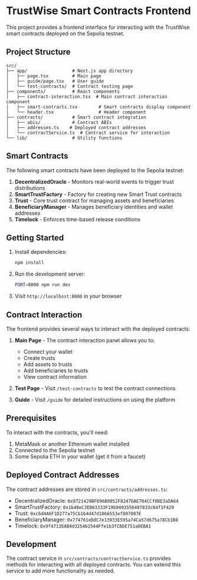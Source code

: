 # TrustWise Smart Contracts Frontend

This project provides a frontend interface for interacting with the TrustWise smart contracts deployed on the Sepolia testnet.

## Project Structure

```
src/
├── app/                 # Next.js app directory
│   ├── page.tsx         # Main page
│   ├── guide/page.tsx   # User guide
│   └── test-contracts/  # Contract testing page
├── components/          # React components
│   ├── contract-interaction.tsx  # Main contract interaction component
│   ├── smart-contracts.tsx        # Smart contracts display component
│   └── header.tsx                 # Header component
├── contracts/           # Smart contract integration
│   ├── abis/            # Contract ABIs
│   ├── addresses.ts    # Deployed contract addresses
│   └── contractService.ts  # Contract service for interaction
└── lib/                 # Utility functions
```

## Smart Contracts

The following smart contracts have been deployed to the Sepolia testnet:

1. **DecentralizedOracle** - Monitors real-world events to trigger trust distributions
2. **SmartTrustFactory** - Factory for creating new Smart Trust contracts
3. **Trust** - Core trust contract for managing assets and beneficiaries
4. **BeneficiaryManager** - Manages beneficiary identities and wallet addresses
5. **Timelock** - Enforces time-based release conditions

## Getting Started

1. Install dependencies:
   ```bash
   npm install
   ```

2. Run the development server:
   ```bash
   PORT=8000 npm run dev
   ```

3. Visit `http://localhost:8000` in your browser

## Contract Interaction

The frontend provides several ways to interact with the deployed contracts:

1. **Main Page** - The contract interaction panel allows you to:
   - Connect your wallet
   - Create trusts
   - Add assets to trusts
   - Add beneficiaries to trusts
   - View contract information

2. **Test Page** - Visit `/test-contracts` to test the contract connections

3. **Guide** - Visit `/guide` for detailed instructions on using the platform

## Prerequisites

To interact with the contracts, you'll need:

1. MetaMask or another Ethereum wallet installed
2. Connected to the Sepolia testnet
3. Some Sepolia ETH in your wallet (get it from a faucet)

## Deployed Contract Addresses

The contract addresses are stored in `src/contracts/addresses.ts`:

- DecentralizedOracle: `0x8721429BF696B0052F8247DAE704CCf0BE3aDA64`
- SmartTrustFactory: `0x1b48eC3EB63333F19b9493556487833c04f1F429`
- Trust: `0xc6d4A6F1D277a75Cb164d47d1066553ef807007E`
- BeneficiaryManager: `0x774761eDdC7e13933E595a74Ca57d675a78Cb1B8`
- Timelock: `0x9f47135AB4d325461544Ffe1b3fC8DE751a0EBA1`

## Development

The contract service in `src/contracts/contractService.ts` provides methods for interacting with all deployed contracts. You can extend this service to add more functionality as needed.
